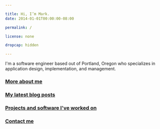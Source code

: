 ```yaml
---

title: Hi, I’m Mark.
date: 2014-01-01T00:00:00-08:00

permalink: /

license: none

dropcap: hidden

---
```

I'm a software engineer based out of Portland, Oregon who specializes in application design, implementation, and management.

### [More about me](/about)
### [My latest blog posts](/blog)
### [Projects and software I've worked on](/projects)
### [Contact me](/contact)
